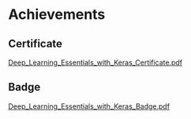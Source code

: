

# Achievements
## Certificate
[Deep_Learning_Essentials_with_Keras_Certificate.pdf](https://prod-files-secure.s3.us-west-2.amazonaws.com/03e82b26-cccb-4906-bb56-adabcbdc0655/f5cf1405-8a02-49a4-beb6-3d50b033ba6e/Deep_Learning_Essentials_with_Keras_Certificate.pdf?X-Amz-Algorithm=AWS4-HMAC-SHA256&X-Amz-Content-Sha256=UNSIGNED-PAYLOAD&X-Amz-Credential=ASIAZI2LB466W54A3PJZ%2F20250206%2Fus-west-2%2Fs3%2Faws4_request&X-Amz-Date=20250206T171309Z&X-Amz-Expires=3600&X-Amz-Security-Token=IQoJb3JpZ2luX2VjEEkaCXVzLXdlc3QtMiJHMEUCIEbG3nUZTOdiQE5zIahK6KT4D2GU73GtmLEaULUjoDe9AiEA56yqxCoEZSNukPDB9rMyr2kjvXifmkmyLSOLv01jSY0q%2FwMIYhAAGgw2Mzc0MjMxODM4MDUiDMy6ILE%2BUxwT6%2B8zrircAwNGUdnWSX%2BhpBD22G17maNCjBJ0pl8PYIs51rhkckpVENw%2FZEl7L6CXzR27J6dF4EEa2SA9J3REr6TN%2B7oqrgrSXGsIA63rvcbxHDL1TvWqzpo13NCbtPPoTdg0wOtv3Vcrrjzmo97T1WtxXtgdM39OVtz2ggSFtI9%2F%2BVZ%2FaCEikF7F1earXz7Bacdb0nLVSCrzajc2Q3AVRaSoTkrzcH2B6l7mFjz2Rh2MHf3sw%2Fb0RVOQe5hLbD7wb0fWmY79POsQycUCV4FHbXL%2BJ3%2BjLZSmtgpLLMWCmj0Tkpq23pttL60DbAQYY423llt9SyC2J%2BVyMlx4tiGfs%2B%2F%2BbOnwG5RwMal5oy3S%2BEGH6%2BIcZJwI3hBs316MAPQKaTewlYWo7%2Buq8FJ%2BIMpleR6ZKNb8Q5Dr7EQikQSXex2Uc8pPKF63wOQgzrNQC5D6v0F6ZVvOOGHwMPeWB2i0IfNx8Fza3ydOXGrG6I9CfXRhTdjQsIE14UuDIXY%2BNkTOoYK9H92dKIWRjp9drMTS6YNI%2FNVmQFoUul6mZdm92zrKRkjbPy6f%2FQs6R%2FnebVEPpS43QEEiWGZGhB73EKgHrx3G6pIiCqZYKMkQKGfQHWp7pjUwzUd3e%2BpQN2ZiPB4xXkP0MN3Rk70GOqUBLUbxDVbeyx48uDi2aFHAvBE0exwDgLBJyS1bx0ny0dbdevNmnT0cOlRkokvt6cg7E8mrg3O%2BdTDSPXILeOhSnOknNhC72Q9BzFrb1Jzor8Pb17xa8Pgbd8mfPywdfnyLElmXvxazNjP93y4VThSwZnIyM4wD6fPH7qgKbwseHOMauoneoyFovHJFTQhP5SXGIpbnpfcMS0sbxexB8sqiurGYmJnU&X-Amz-Signature=a015cdb33a9b4e66be9b7069d6d919ebb8297bbff81da7d87e2a79109f4f5fa6&X-Amz-SignedHeaders=host&x-id=GetObject)
## Badge
[Deep_Learning_Essentials_with_Keras_Badge.pdf](https://prod-files-secure.s3.us-west-2.amazonaws.com/03e82b26-cccb-4906-bb56-adabcbdc0655/5c209097-6d96-477f-a031-edc11aa6225f/Deep_Learning_Essentials_with_Keras_Badge.pdf?X-Amz-Algorithm=AWS4-HMAC-SHA256&X-Amz-Content-Sha256=UNSIGNED-PAYLOAD&X-Amz-Credential=ASIAZI2LB466W54A3PJZ%2F20250206%2Fus-west-2%2Fs3%2Faws4_request&X-Amz-Date=20250206T171309Z&X-Amz-Expires=3600&X-Amz-Security-Token=IQoJb3JpZ2luX2VjEEkaCXVzLXdlc3QtMiJHMEUCIEbG3nUZTOdiQE5zIahK6KT4D2GU73GtmLEaULUjoDe9AiEA56yqxCoEZSNukPDB9rMyr2kjvXifmkmyLSOLv01jSY0q%2FwMIYhAAGgw2Mzc0MjMxODM4MDUiDMy6ILE%2BUxwT6%2B8zrircAwNGUdnWSX%2BhpBD22G17maNCjBJ0pl8PYIs51rhkckpVENw%2FZEl7L6CXzR27J6dF4EEa2SA9J3REr6TN%2B7oqrgrSXGsIA63rvcbxHDL1TvWqzpo13NCbtPPoTdg0wOtv3Vcrrjzmo97T1WtxXtgdM39OVtz2ggSFtI9%2F%2BVZ%2FaCEikF7F1earXz7Bacdb0nLVSCrzajc2Q3AVRaSoTkrzcH2B6l7mFjz2Rh2MHf3sw%2Fb0RVOQe5hLbD7wb0fWmY79POsQycUCV4FHbXL%2BJ3%2BjLZSmtgpLLMWCmj0Tkpq23pttL60DbAQYY423llt9SyC2J%2BVyMlx4tiGfs%2B%2F%2BbOnwG5RwMal5oy3S%2BEGH6%2BIcZJwI3hBs316MAPQKaTewlYWo7%2Buq8FJ%2BIMpleR6ZKNb8Q5Dr7EQikQSXex2Uc8pPKF63wOQgzrNQC5D6v0F6ZVvOOGHwMPeWB2i0IfNx8Fza3ydOXGrG6I9CfXRhTdjQsIE14UuDIXY%2BNkTOoYK9H92dKIWRjp9drMTS6YNI%2FNVmQFoUul6mZdm92zrKRkjbPy6f%2FQs6R%2FnebVEPpS43QEEiWGZGhB73EKgHrx3G6pIiCqZYKMkQKGfQHWp7pjUwzUd3e%2BpQN2ZiPB4xXkP0MN3Rk70GOqUBLUbxDVbeyx48uDi2aFHAvBE0exwDgLBJyS1bx0ny0dbdevNmnT0cOlRkokvt6cg7E8mrg3O%2BdTDSPXILeOhSnOknNhC72Q9BzFrb1Jzor8Pb17xa8Pgbd8mfPywdfnyLElmXvxazNjP93y4VThSwZnIyM4wD6fPH7qgKbwseHOMauoneoyFovHJFTQhP5SXGIpbnpfcMS0sbxexB8sqiurGYmJnU&X-Amz-Signature=9c6acfd20e2583b50931866d0860923b1cd56f92df2fd8ab50b11aa877398ee5&X-Amz-SignedHeaders=host&x-id=GetObject)
